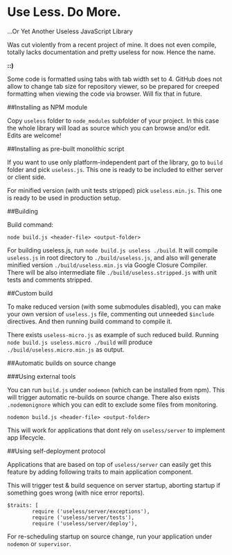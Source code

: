 # Use Less. Do More.
...Or Yet Another Useless JavaScript Library 

Was cut violently from a recent project of mine. It does not even compile, totally lacks documentation and pretty useless for now. Hence the name.

**::)**

Some code is formatted using tabs with tab width set to 4. GitHub does not allow to change tab size for repository viewer, so be prepared for creeped formatting when viewing the code via browser. Will fix that in future.

##Installing as NPM module

Copy `useless` folder to `node_modules` subfolder of your project. In this case the whole library will load as source which you can browse and/or edit. Edits are welcome!

##Installing as pre-built monolithic script

If you want to use only platform-independent part of the library, go to `build` folder and pick `useless.js`. This one is ready to be included to either server or client side.

For minified version (with unit tests stripped) pick `useless.min.js`. This one is ready to be used in production setup.

##Building

Build command:

`node build.js <header-file> <output-folder>`

For building useless.js, run `node build.js useless ./build`. It will compile `useless.js` in root directory to `./build/useless.js`, and also will generate minified version `./build/useless.min.js` via Google Closure Compiler. There will be also intermediate file `./build/useless.stripped.js` with unit tests and comments stripped.

##Custom build

To make reduced version (with some submodules disabled), you can make your own version of `useless.js` file, commenting out unneeded `$include` directives. And then running build command to compile it.

There exists `useless-micro.js` as example of such reduced build. Running `node build.js useless.micro ./build` will produce `./build/useless.micro.min.js` as output.

##Automatic builds on source change

###Using external tools

You can run `build.js` under `nodemon` (which can be installed from npm). This will trigger automatic re-builds on source change. There also exists `.nodemonignore` which you can edit to exclude some files from monitoring.

`nodemon build.js <header-file> <output-folder>`

This will work for applications that dont rely on `useless/server` to implement app lifecycle.

##Using self-deployment protocol

Applications that are based on top of  `useless/server` can easily get this feature by adding following traits to main application component.

This will trigger test & build sequence on server startup, aborting startup if something goes wrong (with nice error reports).

```
$traits: [        
        require ('useless/server/exceptions'),
        require ('useless/server/tests'),
        require ('useless/server/deploy'),
```

For re-scheduling startup on source change, run your application under `nodemon` or `supervisor`.
